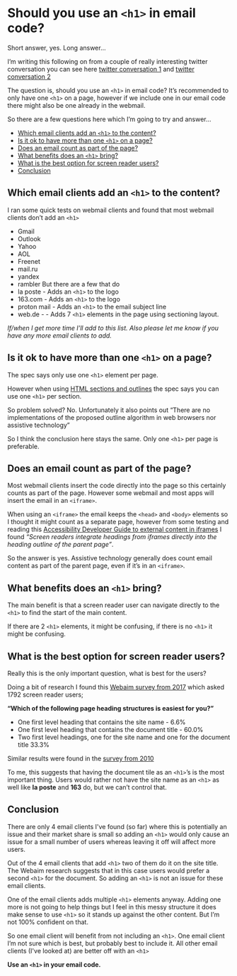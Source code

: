 # Should you use an `<h1>` in email code?
Short answer, yes.
Long answer...

I’m writing this following on from a couple of really interesting twitter conversation you can see here [twitter conversation 1]( https://twitter.com/Paul_Airy/status/1384824287945764866) and
[twitter conversation 2](https://twitter.com/M_J_Robbins/status/1385163970659721216)

The question is, should you use an `<h1>` in email code? It’s recommended to only have one `<h1>` on a page, however if we include one in our email code there might also be one already in the webmail.

So there are a few questions here which I’m going to try and answer...
 * [Which email clients add an `<h1>` to the content?](#which-email-clients-add-an-h1-to-the-content)
 * [Is it ok to have more than one `<h1>` on a page?](#is-it-ok-to-have-more-than-one-h1-on-a-page)
 * [Does an email count as part of the page?](#does-an-email-count-as-part-of-the-page)
 * [What benefits does an `<h1>` bring?](#what-benefits-does-an-h1-bring)
 * [What is the best option for screen reader users?](#what-is-the-best-option-for-screen-reader-users)
 * [Conclusion](#conclusion)

## Which email clients add an `<h1>` to the content?
I ran some quick tests on webmail clients and found that most webmail clients don’t add an `<h1>`
 * Gmail
 * Outlook
 * Yahoo
 * AOL
 * Freenet
 * mail.ru
 * yandex
 * rambler
But there are a few that do
 * la poste - Adds an `<h1>` to the logo
 * 163.com - Adds an `<h1>` to the logo
 * proton mail - Adds an `<h1>` to the email subject line
 * web.de - - Adds 7 `<h1>` elements in the page using sectioning layout.

_If/when I get more time I'll add to this list.  Also please let me know if you have any more email clients to add._

## Is it ok to have more than one `<h1>` on a page?
The spec says only use one `<h1>` element per page.

However when using [HTML sections and outlines](https://developer.mozilla.org/en-US/docs/Web/Guide/HTML/Using_HTML_sections_and_outlines) the spec says you can use one `<h1>` per section.

So problem solved? No. Unfortunately it also points out  “There are no implementations of the proposed outline algorithm in web browsers nor assistive technology”

So I think the conclusion here stays the same.  Only one `<h1>` per page is preferable.
## Does an email count as part of the page?
Most webmail clients insert the code directly into the page so this certainly counts as part of the page.  However some webmail and most apps will insert the email in an `<iframe>`.  

When using an `<iframe>` the email keeps the `<head>` and `<body>` elements so I thought it might count as a separate page, however from some testing and reading this [Accessibility Developer Guide to external content in iframes](https://www.accessibility-developer-guide.com/examples/headings/iframes/#headings-in-iframes) I found _“Screen readers integrate headings from iframes directly into the heading outline of the parent page”_.

So the answer is yes. Assistive technology generally does count email content as part of the parent page, even if it’s in an `<iframe>`.

## What benefits does an `<h1>` bring?
The main benefit is that a screen reader user can navigate directly to the `<h1>` to find the start of the main content.

If there are 2 `<h1>` elements, it might be confusing, if there is no `<h1>` it might be confusing.

## What is the best option for screen reader users?
Really this is the only important question, what is best for the users?

Doing a bit of research I found this [Webaim survey from 2017](https://webaim.org/projects/screenreadersurvey7/#heading) which asked 1792 screen reader users;

**“Which of the following page heading structures is easiest for you?”**
 * One first level heading that contains the site name - 6.6%
 * One first level heading that contains the document title - 60.0%
 * Two first level headings, one for the site name and one for the document title	33.3%

Similar results were found in the [survey from 2010](https://webaim.org/projects/screenreadersurvey3/#headings)

To me, this suggests that having the document tile as an `<h1>`’s is the most important thing. Users would rather not have the site name as an `<h1>` as well like  **la poste** and **163**  do, but we can’t control that.
## Conclusion
There are only 4 email clients I've found (so far) where this is potentially an issue and their market share is small so adding an `<h1>` would only cause an issue for a small number of users whereas leaving it off will affect more users.

Out of the 4 email clients that add `<h1>` two of them do it on the site title. The Webaim research suggests that in this case users would prefer a second `<h1>` for the document.  So adding an `<h1>` is not an issue for these email clients.

One of the email clients adds multiple `<h1>` elements anyway. Adding one more is not going to help things but I feel in this messy structure it does make sense to use `<h1>` so it stands up against the other content.  But I’m not 100% confident on that.

So one email client will benefit from not including an  `<h1>`.
One email client I’m not sure which is best, but probably best to include it.
All other email clients (I've looked at) are better off with an `<h1>`

**Use an `<h1>` in your email code.**
